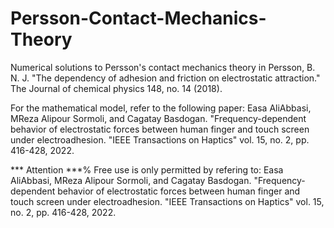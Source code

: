 # Persson-Contact-Mechanics-Theory
Numerical solutions to Persson's contact mechanics theory in
Persson, B. N. J. "The dependency of adhesion and friction on electrostatic attraction." The Journal of chemical physics 148, no. 14 (2018).

For the mathematical model, refer to the following paper:
Easa AliAbbasi, MReza Alipour Sormoli, and Cagatay Basdogan. "Frequency-dependent behavior of electrostatic forces
between human finger and touch screen under electroadhesion. "IEEE Transactions on Haptics" vol. 15, no. 2, pp. 416-428, 2022.


*** Attention ***%
Free use is only permitted by refering to: Easa AliAbbasi, MReza Alipour Sormoli, and Cagatay Basdogan. "Frequency-dependent behavior of electrostatic forces
between human finger and touch screen under electroadhesion. "IEEE Transactions on Haptics" vol. 15, no. 2, pp. 416-428, 2022.